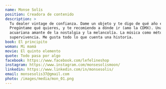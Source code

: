 ```yaml
---
name: Monse Solís
position: Creadora de contenido
description: >
  Tu dealer vintage de confianza. Dame un objeto y te digo de qué año es.
  Pregúntame qué quieres, y te recomiendo a dónde ir (amo la CDMX). Una
  acuariana amante de la nostalgia y la melancolía. La música como método de
  supervivencia. Me gusta todo lo que cuenta una historia.
book: El principito
woman: Mi mamá
movie: El quinto elemento
quote: Todo pasa por algo
facebook: https://www.facebook.com/lefelineshop
instagram: https://www.instagram.com/monsesolismoon/
linkedin: https://www.linkedin.com/in/monsesolis/
email: monsesolis37@gmail.com
photo: /images/media/mon_01.png
---
```

